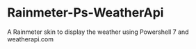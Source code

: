 # Rainmeter-Ps-WeatherApi
A Rainmeter skin to display the weather using Powershell 7 and weatherapi.com

